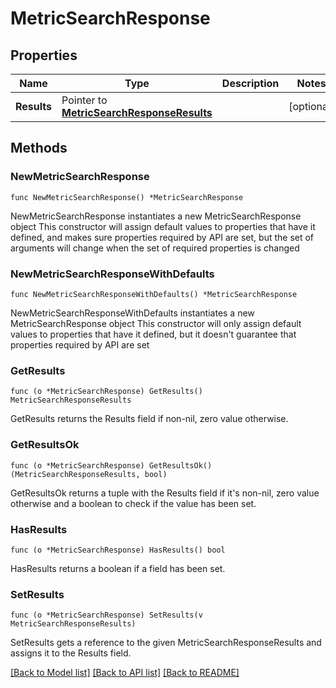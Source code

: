 # MetricSearchResponse

## Properties

Name | Type | Description | Notes
------------ | ------------- | ------------- | -------------
**Results** | Pointer to [**MetricSearchResponseResults**](MetricSearchResponse_results.md) |  | [optional] 

## Methods

### NewMetricSearchResponse

`func NewMetricSearchResponse() *MetricSearchResponse`

NewMetricSearchResponse instantiates a new MetricSearchResponse object
This constructor will assign default values to properties that have it defined,
and makes sure properties required by API are set, but the set of arguments
will change when the set of required properties is changed

### NewMetricSearchResponseWithDefaults

`func NewMetricSearchResponseWithDefaults() *MetricSearchResponse`

NewMetricSearchResponseWithDefaults instantiates a new MetricSearchResponse object
This constructor will only assign default values to properties that have it defined,
but it doesn't guarantee that properties required by API are set

### GetResults

`func (o *MetricSearchResponse) GetResults() MetricSearchResponseResults`

GetResults returns the Results field if non-nil, zero value otherwise.

### GetResultsOk

`func (o *MetricSearchResponse) GetResultsOk() (MetricSearchResponseResults, bool)`

GetResultsOk returns a tuple with the Results field if it's non-nil, zero value otherwise
and a boolean to check if the value has been set.

### HasResults

`func (o *MetricSearchResponse) HasResults() bool`

HasResults returns a boolean if a field has been set.

### SetResults

`func (o *MetricSearchResponse) SetResults(v MetricSearchResponseResults)`

SetResults gets a reference to the given MetricSearchResponseResults and assigns it to the Results field.


[[Back to Model list]](../README.md#documentation-for-models) [[Back to API list]](../README.md#documentation-for-api-endpoints) [[Back to README]](../README.md)


